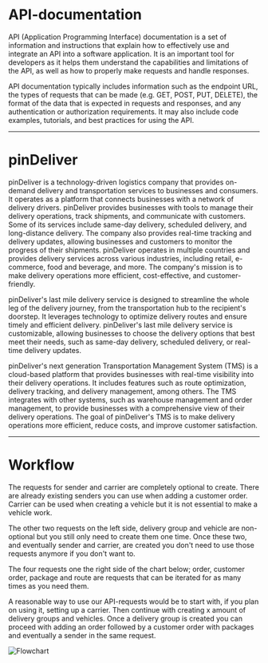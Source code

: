 # API-documentation

API (Application Programming Interface) documentation is a set of information and instructions that explain how to effectively use and integrate an API into a software application. It is an important tool for developers as it helps them understand the capabilities and limitations of the API, as well as how to properly make requests and handle responses.

API documentation typically includes information such as the endpoint URL, the types of requests that can be made (e.g. GET, POST, PUT, DELETE), the format of the data that is expected in requests and responses, and any authentication or authorization requirements. It may also include code examples, tutorials, and best practices for using the API.

---

# pinDeliver

pinDeliver is a technology-driven logistics company that provides on-demand delivery and transportation services to businesses and consumers. It operates as a platform that connects businesses with a network of delivery drivers. pinDeliver provides businesses with tools to manage their delivery operations, track shipments, and communicate with customers. Some of its services include same-day delivery, scheduled delivery, and long-distance delivery. The company also provides real-time tracking and delivery updates, allowing businesses and customers to monitor the progress of their shipments. pinDeliver operates in multiple countries and provides delivery services across various industries, including retail, e-commerce, food and beverage, and more. The company's mission is to make delivery operations more efficient, cost-effective, and customer-friendly.

pinDeliver's last mile delivery service is designed to streamline the whole leg of the delivery journey, from the transportation hub to the recipient's doorstep. It leverages technology to optimize delivery routes and ensure timely and efficient delivery. pinDeliver's last mile delivery service is customizable, allowing businesses to choose the delivery options that best meet their needs, such as same-day delivery, scheduled delivery, or real-time delivery updates.

pinDeliver's next generation Transportation Management System (TMS) is a cloud-based platform that provides businesses with real-time visibility into their delivery operations. It includes features such as route optimization, delivery tracking, and delivery management, among others. The TMS integrates with other systems, such as warehouse management and order management, to provide businesses with a comprehensive view of their delivery operations. The goal of pinDeliver's TMS is to make delivery operations more efficient, reduce costs, and improve customer satisfaction.

---

# Workflow

The requests for sender and carrier are completely optional to create. There are already existing senders you can use when adding a customer order. Carrier can be used when creating a vehicle but it is not essential to make a vehicle work.

The other two requests on the left side, delivery group and vehicle are non-optional but you still only need to create them one time. Once these two, and eventually sender and carrier, are created you don't need to use those requests anymore if you don't want to.

The four requests one the right side of the chart below; order, customer order, package and route are requests that can be iterated for as many times as you need them.

A reasonable way to use our API-requests would be to start with, if you plan on using it, setting up a carrier.
Then continue with creating x amount of delivery groups and vehicles.
Once a delivery group is created you can proceed with adding an order followed by a customer order with packages and eventually a sender in the same request.

![Flowchart](/images/flowchartAll.jpg)
